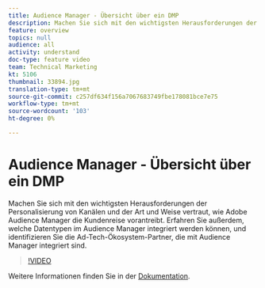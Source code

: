 ```yaml
---
title: Audience Manager - Übersicht über ein DMP
description: Machen Sie sich mit den wichtigsten Herausforderungen der Personalisierung von Kanälen und der Art und Weise vertraut, wie Adobe Audience Manager die Kundenreise vorantreibt. Erfahren Sie außerdem, welche Datentypen im Audience Manager integriert werden können, und identifizieren Sie die Ad-Tech-Ökosystem-Partner, die mit Audience Manager integriert sind.
feature: overview
topics: null
audience: all
activity: understand
doc-type: feature video
team: Technical Marketing
kt: 5106
thumbnail: 33894.jpg
translation-type: tm+mt
source-git-commit: c257df634f156a7067683749fbe178081bce7e75
workflow-type: tm+mt
source-wordcount: '103'
ht-degree: 0%

---
```



# Audience Manager - Übersicht über ein DMP

Machen Sie sich mit den wichtigsten Herausforderungen der Personalisierung von Kanälen und der Art und Weise vertraut, wie Adobe Audience Manager die Kundenreise vorantreibt. Erfahren Sie außerdem, welche Datentypen im Audience Manager integriert werden können, und identifizieren Sie die Ad-Tech-Ökosystem-Partner, die mit Audience Manager integriert sind.

>[!VIDEO](https://video.tv.adobe.com/v/33894/?quality=12)

Weitere Informationen finden Sie in der [Dokumentation](https://docs.adobe.com/content/help/en/audience-manager/user-guide/overview/aam-overview.html).

